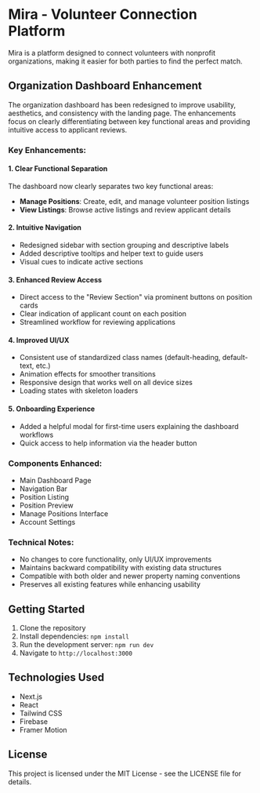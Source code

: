 # Mira - Volunteer Connection Platform

Mira is a platform designed to connect volunteers with nonprofit organizations, making it easier for both parties to find the perfect match.

## Organization Dashboard Enhancement

The organization dashboard has been redesigned to improve usability, aesthetics, and consistency with the landing page. The enhancements focus on clearly differentiating between key functional areas and providing intuitive access to applicant reviews.

### Key Enhancements:

#### 1. Clear Functional Separation

The dashboard now clearly separates two key functional areas:

- **Manage Positions**: Create, edit, and manage volunteer position listings
- **View Listings**: Browse active listings and review applicant details

#### 2. Intuitive Navigation

- Redesigned sidebar with section grouping and descriptive labels
- Added descriptive tooltips and helper text to guide users
- Visual cues to indicate active sections

#### 3. Enhanced Review Access

- Direct access to the "Review Section" via prominent buttons on position cards
- Clear indication of applicant count on each position
- Streamlined workflow for reviewing applications

#### 4. Improved UI/UX

- Consistent use of standardized class names (default-heading, default-text, etc.)
- Animation effects for smoother transitions
- Responsive design that works well on all device sizes
- Loading states with skeleton loaders

#### 5. Onboarding Experience

- Added a helpful modal for first-time users explaining the dashboard workflows
- Quick access to help information via the header button

### Components Enhanced:

- Main Dashboard Page
- Navigation Bar
- Position Listing
- Position Preview
- Manage Positions Interface
- Account Settings

### Technical Notes:

- No changes to core functionality, only UI/UX improvements
- Maintains backward compatibility with existing data structures
- Compatible with both older and newer property naming conventions
- Preserves all existing features while enhancing usability

## Getting Started

1. Clone the repository
2. Install dependencies: `npm install`
3. Run the development server: `npm run dev`
4. Navigate to `http://localhost:3000`

## Technologies Used

- Next.js
- React
- Tailwind CSS
- Firebase
- Framer Motion

## License

This project is licensed under the MIT License - see the LICENSE file for details.
